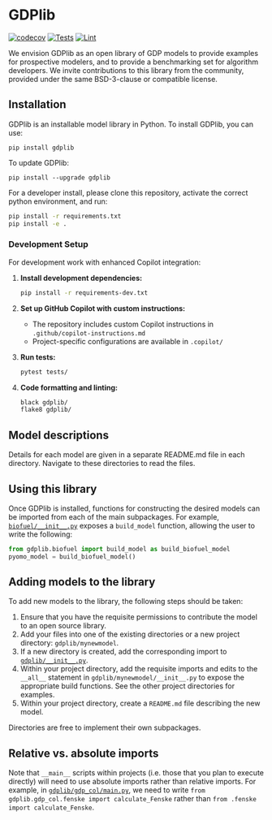 # GDPlib

[![codecov](https://codecov.io/gh/SECQUOIA/gdplib/branch/main/graph/badge.svg)](https://codecov.io/gh/SECQUOIA/gdplib)
[![Tests](https://github.com/SECQUOIA/gdplib/workflows/Test/badge.svg)](https://github.com/SECQUOIA/gdplib/actions?query=workflow%3ATest)
[![Lint](https://github.com/SECQUOIA/gdplib/workflows/Lint/badge.svg)](https://github.com/SECQUOIA/gdplib/actions?query=workflow%3ALint)

We envision GDPlib as an open library of GDP models to provide examples for prospective modelers, and to provide a benchmarking set for algorithm developers.
We invite contributions to this library from the community, provided under the same BSD-3-clause or compatible license.

## Installation

GDPlib is an installable model library in Python.
To install GDPlib, you can use:

```
pip install gdplib
```

To update GDPlib:

```
pip install --upgrade gdplib
```

For a developer install, please clone this repository, activate the correct python environment, and run:

```bash
pip install -r requirements.txt
pip install -e .
```

### Development Setup

For development work with enhanced Copilot integration:

1. **Install development dependencies:**
   ```bash
   pip install -r requirements-dev.txt
   ```

2. **Set up GitHub Copilot with custom instructions:**
   - The repository includes custom Copilot instructions in `.github/copilot-instructions.md`
   - Project-specific configurations are available in `.copilot/`

3. **Run tests:**
   ```bash
   pytest tests/
   ```

4. **Code formatting and linting:**
   ```bash
   black gdplib/
   flake8 gdplib/
   ```

## Model descriptions

Details for each model are given in a separate README.md file in each directory.
Navigate to these directories to read the files.

## Using this library

Once GDPlib is installed, functions for constructing the desired models can be imported from each of the main subpackages.
For example, [``biofuel/__init__.py``](./gdplib/biofuel/__init__.py) exposes a ``build_model`` function, allowing the user to write the following:

```python
from gdplib.biofuel import build_model as build_biofuel_model
pyomo_model = build_biofuel_model()
```

## Adding models to the library

To add new models to the library, the following steps should be taken:

1. Ensure that you have the requisite permissions to contribute the model to an open source library.
2. Add your files into one of the existing directories or a new project directory: ``gdplib/mynewmodel``.
3. If a new directory is created, add the corresponding import to [``gdplib/__init__.py``](./gdplib/__init__.py).
4. Within your project directory, add the requisite imports and edits to the ``__all__`` statement in ``gdplib/mynewmodel/__init__.py`` to expose the appropriate build functions. See the other project directories for examples.
5. Within your project directory, create a ``README.md`` file describing the new model.

Directories are free to implement their own subpackages.

## Relative vs. absolute imports

Note that ``__main__`` scripts within projects (i.e. those that you plan to execute directly) will need to use absolute imports rather than relative imports.
For example, in [``gdplib/gdp_col/main.py``](./gdplib/gdp_col/main.py), we need to write ``from gdplib.gdp_col.fenske import calculate_Fenske`` rather than ``from .fenske import calculate_Fenske``.
